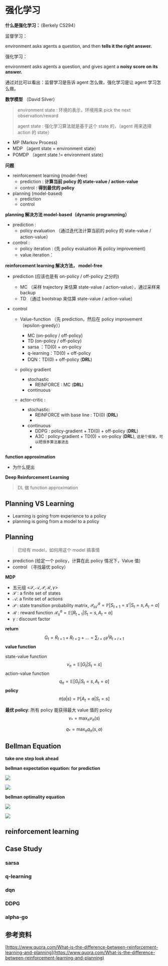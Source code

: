 # 强化学习

**什么是强化学习：**（Berkely CS294）

监督学习：

 environment asks agents a question, and then **tells it the right answer.**

强化学习：

environment asks agents a question, and gives agent a **noisy score on its answer.**



通过对比可以看出：监督学习是告诉 agent 怎么做，强化学习是让 agent 学习怎么做。



**数学模型** （David Silver）

> environment state : 环境的表示，环境用来 pick the next observation/reward
>
> agent state : 强化学习算法就是基于这个 state 的，（agent 用来选择 action 的 state）

* MP (Markov Process)
* MDP  （agent state = environment state）
* POMDP （agent state != environment state）



**问题**

* reinforcement learning (model-free)
  * prediction :  **计算当前 policy 的 state-value / action-value**
  * control :  **得到最优的 policy**
* planning (model-based)
  * prediction
  * control



**planning 解决方法 model-based（dynamic programming）**

* prediction : 
  * policy evaluation （通过迭代法计算当前的 policy 的 state-value / action-value）
* control : 
  * policy iteration : (先 policy evaluation 再 policy improvement)
  * value iteration：



**reinforcement learning 解决方法， model-free**

* prediction (应该也是有 on-policy / off-policy 之分的)

  * MC （采样 trajectory 来估算 state-value / action-value），通过采样来 backup 
  * TD （通过 bootstrap 来估算 state-value / action-value）

* control

  * Value-function （先 prediction，然后在 policy improvement（epsilon-greedy））

    * MC (on-policy / off-policy)  
    * TD (on-policy / off-policy)
    * sarsa ：TD(0) + on-policy
    * q-learning：TD(0) + off-policy
    * DQN：TD(0) + off-policy (**DRL**)

  * policy gradient

    * stochastic
      * REINFORCE :  MC  (**DRL**)
    * continuous

  * actor-critic : 

    * stochastic:
      * REINFORCE with base line : TD(0)  (**DRL**)
      * ​
    * continuous
      * DDPG : policy-gradient + TD(0)  + off-policy (**DRL**)
      * A3C :  policy-gradient + TD(0) + on-policy   (**DRL**),   `这是个框架，可以把很多算法塞进去`
      * ​



**function approximation**

* 为什么提出



**Deep Reinforcement Learning**

> DL 做 function approximation



## Planning VS Learning

* Learning is going from experience to a policy
* planning is going from a model to a policy





## Planning 

> 已经有 model，如何用这个 model 搞事情

* prediction (给定一个 policy，计算在此 policy 情况下，Value 值)
* control （寻找最优 policy）



**MDP**

* 五元组 <$\mathcal S,\mathcal A,\mathcal P,\mathcal R,\gamma$>
* $\mathcal S$ : a finite set of states
* $\mathcal A$: a finite set of actions
* $\mathcal P$ : state transition probability matrix,  $\mathcal P_{ss'}^a = \mathbb P\Bigr[S_{t+1}=s'|S_t=s,A_t=a\Bigr]\tag{1}$
* $\mathcal R$ : reward function $\mathcal R_s^a = \mathbb E\Bigr[R_{t+1}|S_t=s,A_t=a\Bigr] \tag{2}$
* $\gamma$ : discount factor

**return**
$$
G_t=R_{t+1}+R_{t+2}+... = \sum_{l=0} \gamma^lR_{t+l+1} \tag{3}
$$
**value function**

state-value function
$$
v_\pi = \mathbb E\Bigr[G_t|S_t=s\Bigr] \tag{4}
$$
action-value function
$$
q_\pi=\mathbb E\Bigr[G_t|S_t=s, A_t=a\Bigr] \tag{5}
$$
 **policy**
$$
\pi(a|s) = \mathbb P\Bigr[A_t=a|S_t=s\Bigr] \tag {6}
$$

**最优 policy**: 所有 policy 能获得最大 value 值的 policy
$$
v_\ast = \max_\pi v_\pi(s) \tag{7}
$$

$$
q_\ast = \max_\pi q_\pi(s,a) \tag{8}
$$



## Bellman Equation

**take one step look ahead**

**bellman expectation equation: for prediction**

![](../imgs/bellman_expection_1.png)



![](../imgs/bellman_quation_2.png)



**bellman optimality equation**

![](../imgs/bellman_equation_3.png)

![](../imgs/bellman_equation_4.png)

## reinforcement learning







## Case Study



### sarsa



### q-learning



### dqn



### DDPG



### alpha-go







## 参考资料

[https://www.quora.com/What-is-the-difference-between-reinforcement-learning-and-planning](https://www.quora.com/What-is-the-difference-between-reinforcement-learning-and-planning)

